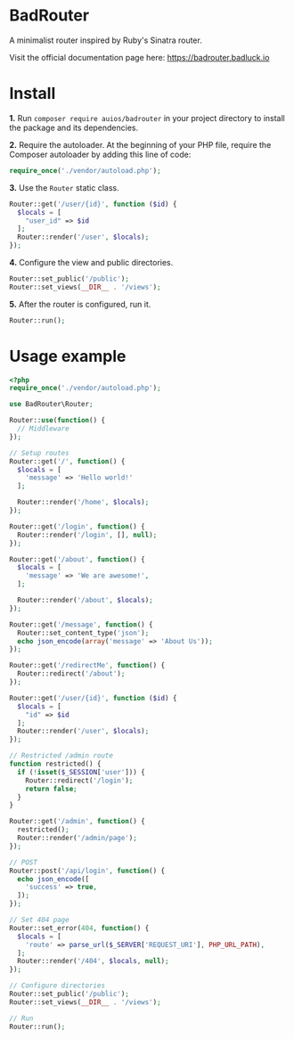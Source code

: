 # BadRouter

A minimalist router inspired by Ruby's Sinatra router.

Visit the official documentation page here: https://badrouter.badluck.io

# Install
**1.** Run `composer require auios/badrouter` in your project directory to install the package and its dependencies.

**2.** Require the autoloader. At the beginning of your PHP file, require the Composer autoloader by adding this line of code:
```php
require_once('./vendor/autoload.php');
```

**3.** Use the `Router` static class.
```php
Router::get('/user/{id}', function ($id) {
  $locals = [
    "user_id" => $id
  ];
  Router::render('/user', $locals);
});
```

**4.** Configure the view and public directories.
```php
Router::set_public('/public');
Router::set_views(__DIR__ . '/views');
```

**5.** After the router is configured, run it.
```php
Router::run();
```

# Usage example
```php
<?php
require_once('./vendor/autoload.php');

use BadRouter\Router;

Router::use(function() {
  // Middleware
});

// Setup routes
Router::get('/', function() {
  $locals = [
    'message' => 'Hello world!'
  ];

  Router::render('/home', $locals);
});

Router::get('/login', function() {
  Router::render('/login', [], null);
});

Router::get('/about', function() {
  $locals = [
    'message' => 'We are awesome!',
  ];

  Router::render('/about', $locals);
});

Router::get('/message', function() {
  Router::set_content_type('json');
  echo json_encode(array('message' => 'About Us'));
});

Router::get('/redirectMe', function() {
  Router::redirect('/about');
});

Router::get('/user/{id}', function ($id) {
  $locals = [
    "id" => $id
  ];
  Router::render('/user', $locals);
});

// Restricted /admin route
function restricted() {
  if (!isset($_SESSION['user'])) {
    Router::redirect('/login');
    return false;
  }
}

Router::get('/admin', function() {
  restricted();
  Router::render('/admin/page');
});

// POST
Router::post('/api/login', function() {
  echo json_encode([
    'success' => true,
  ]);
});

// Set 404 page
Router::set_error(404, function() {
  $locals = [
    'route' => parse_url($_SERVER['REQUEST_URI'], PHP_URL_PATH),
  ];
  Router::render('/404', $locals, null);
});

// Configure directories
Router::set_public('/public');
Router::set_views(__DIR__ . '/views');

// Run
Router::run();
```
